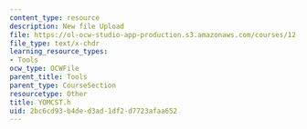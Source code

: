 ```yaml
---
content_type: resource
description: New file Upload
file: https://ol-ocw-studio-app-production.s3.amazonaws.com/courses/12-811-tropical-meteorology-spring-2011/2bc6cd93b4ded3ad1df2d7723afaa652_YOMCST.h
file_type: text/x-chdr
learning_resource_types:
- Tools
ocw_type: OCWFile
parent_title: Tools
parent_type: CourseSection
resourcetype: Other
title: YOMCST.h
uid: 2bc6cd93-b4de-d3ad-1df2-d7723afaa652
---
```

